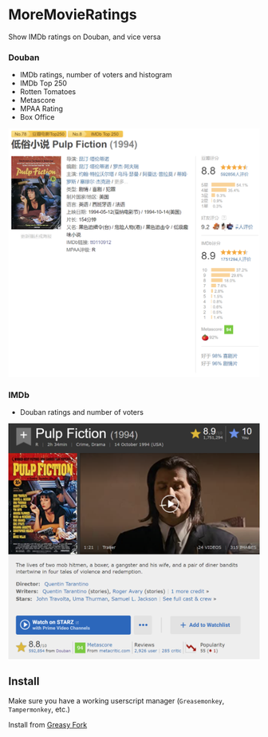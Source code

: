 # MoreMovieRatings
Show IMDb ratings on Douban, and vice versa

### Douban

* IMDb ratings, number of voters and histogram
* IMDb Top 250
* Rotten Tomatoes
* Metascore
* MPAA Rating
* Box Office

![Douban Screenshot](https://github.com/JayXon/MoreMovieRatings/raw/master/douban.png)

### IMDb

* Douban ratings and number of voters

![IMDb Screenshot](https://github.com/JayXon/MoreMovieRatings/raw/master/imdb.png)


## Install
Make sure you have a working userscript manager (`Greasemonkey`, `Tampermonkey`, etc.)

Install from [Greasy Fork](https://greasyfork.org/scripts/7687-moremovieratings)
